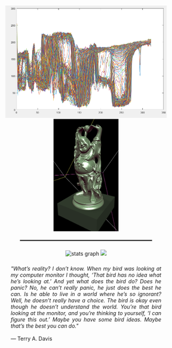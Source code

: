 <div align="center">
  <img src="https://github.com/mrclputra/mrclputra/blob/main/Screenshot%202025-03-19%20230455.png" height="300" />
  <img src="https://github.com/mrclputra/mrclputra/blob/main/Screenshot%202025-03-12%20154553-2.png" height="300" />
</div>

<hr style="width:70%; border: 0.5px solid #444; margin: 20px auto;">

###

<div align="center">
  <img src="https://github-readme-stats.vercel.app/api?username=mrclputra&hide_title=false&hide_rank=false&show_icons=true&include_all_commits=true&count_private=true&disable_animations=false&theme=graywhite&locale=en&hide_border=false&order=1" height="150" alt="stats graph"  />
  <img height="150" src="https://media1.tenor.com/m/B5-Cv-NucOgAAAAC/cat-cat-meme.gif"  />
</div>

###

<p style="text-align: justify; margin: auto; width: 80%;">
    <i>"What’s reality? I don’t know. When my bird was looking at my computer monitor I thought, 
    ‘That bird has no idea what he’s looking at.’ And yet what does the bird do? Does he panic? 
    No, he can’t really panic, he just does the best he can. Is he able to live in a world where 
    he’s so ignorant? Well, he doesn’t really have a choice. The bird is okay even though he 
    doesn’t understand the world. You’re that bird looking at the monitor, and you’re thinking 
    to yourself, ‘I can figure this out.’ Maybe you have some bird ideas. Maybe that’s the best 
    you can do."</i>
    <br><br>
    — Terry A. Davis
</p>

###
